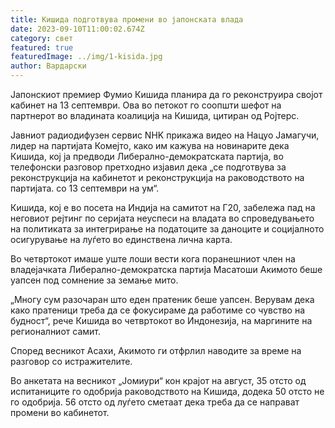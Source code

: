 ```yaml
---
title: Кишида подготвува промени во јапонската влада
date: 2023-09-10T11:00:02.674Z
category: свет
featured: true
featuredImage: ../img/1-kisida.jpg
author: Вардарски
---
```

Јапонскиот премиер Фумио Кишида планира да го реконструира својот кабинет на 13 септември. Ова во петокот го соопшти шефот на партнерот во владината коалиција на Кишида, цитиран од Ројтерс.

Јавниот радиодифузен сервис NHK прикажа видео на Нацуо Јамагучи, лидер на партијата Комејто, како им кажува на новинарите дека Кишида, кој ја предводи Либерално-демократската партија, во телефонски разговор претходно изјавил дека „се подготвува за реконструкција на кабинетот и реконструкција на раководството на партијата. со 13 септември на ум“.

Кишида, кој е во посета на Индија на самитот на Г20, забележа пад на неговиот рејтинг по серијата неуспеси на владата во спроведувањето на политиката за интегрирање на податоците за даноците и социјалното осигурување на луѓето во единствена лична карта.

Во четвртокот имаше уште лоши вести кога поранешниот член на владејачката Либерално-демократска партија Масатоши Акимото беше уапсен под сомнение за земање мито.

„Многу сум разочаран што еден пратеник беше уапсен. Верувам дека како пратеници треба да се фокусираме да работиме со чувство на будност“, рече Кишида во четвртокот во Индонезија, на маргините на регионалниот самит.

Според весникот Асахи, Акимото ги отфрлил наводите за време на разговор со истражителите.

Во анкетата на весникот „Јомиури“ кон крајот на август, 35 отсто од испитаниците го одобрија раководството на Кишида, додека 50 отсто не го одобрија. 56 отсто од луѓето сметаат дека треба да се направат промени во кабинетот.
